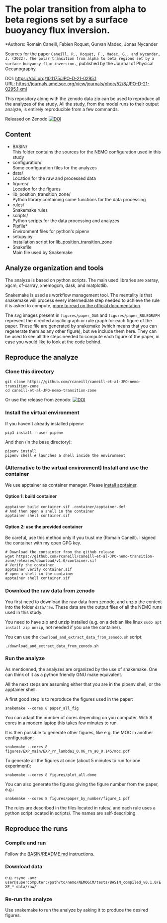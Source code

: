 # The polar transition from alpha to beta regions set by a surface buoyancy flux inversion.
*Authors: Romain Caneill, Fabien Roquet, Gurvan Madec, Jonas Nycander

Sources for the paper `Caneill, R., Roquet, F., Madec, G., and Nycander, J. (2022). The polar transition from alpha to beta regions
set by a surface buoyancy flux inversion.`, published by the Journal of Physical Oceanography.

DOI: https://doi.org/10.1175/JPO-D-21-0295.1  
URL: https://journals.ametsoc.org/view/journals/phoc/52/8/JPO-D-21-0295.1.xml

This repository along with the zenodo data zip can be used to reproduce all the analyzes of the study.
All the study, from the model runs to their output analyze, is entirely reproducible from a few commands.

Released on Zenodo
[![DOI](https://zenodo.org/badge/DOI/10.5281/zenodo.5747663.svg)](https://doi.org/10.5281/zenodo.5747663)


## Content

* BASIN/  
  This folder contains the sources for the NEMO configuration used in this study
* configuration/  
  Some configuration files for the analyzes
* data/  
  Location for the raw and processed data
* figures/  
  Location for the figures
* lib_position_transition_zone/  
  Python library containing some functions for the data processing
* rules/  
  Snakemake rules
* scripts/  
  Python scripts for the data processing and analyzes
* Pipfile*  
  Environment files for python's pipenv
* setupy.py  
  Installation script for lib_position_transition_zone
* Snakefile  
  Main file used by Snakemake

## Analyze organization and tools

The analyze is based on python scripts. The main used libraries are xarray, xgcm, cf-xarray, xnemogcm, dask, and matplotlib.

Snakemake is used as workflow management tool.
The mentality is that snakemake will process every intermediate step needed to achieve the rule it is asked to compute,
[more to read on the official documentation](https://snakemake.readthedocs.io).

The svg images present in `figures/paper_DAG` and `figures/paper_RULEGRAPH` represent the
directed acyclic graph or rule graph for each figure of the paper. These file are
generated by snakemake (which means that you can regenerate them as any other figure),
but we include them here. They can be used to see all the steps needed to compute each
figure of the paper, in case you would like to look at the code behind.

## Reproduce the analyze

### Clone this directory

```
git clone https://github.com/rcaneill/caneill-et-al-JPO-nemo-transition-zone
cd caneill-et-al-JPO-nemo-transition-zone
```

Or use the release from zenodo:
[![DOI](https://zenodo.org/badge/DOI/10.5281/zenodo.5747663.svg)](https://doi.org/10.5281/zenodo.5747663)

### Install the virtual environment

If you haven't already installed pipenv:
```
pip3 install --user pipenv
```

And then (in the base directory):
```
pipenv install
pipenv shell # launches a shell inside the environment
```

### (Alternative to the virtual environment) Install and use the container

We use apptainer as container manager. Please [install apptainer](https://apptainer.org/docs/admin/latest/installation.html).

#### Option 1: build container

```
apptainer build container.sif .container/apptainer.def
# And then open a shell in the container
apptainer shell container.sif
```

#### Option 2: use the provided container

Be careful, use this method only if you trust me (Romain Caneill). I signed the container
with my open GPG key.

```
# Download the containter from the github release
wget https://github.com/rcaneill/caneill-et-al-JPO-nemo-transition-zone/releases/download/v1.0/container.sif
# Verify the container
apptainer verify container.sif
# open a shell in the container
apptainer shell container.sif
```

### Download the raw data from zenodo

You first need to download the raw data from zenodo, and unzip the content into the folder `data/raw`.
These data are the output files of all the NEMO runs used in this study.

You need to have zip and unzip installed (e.g. on a debian like linux
`sudo apt install zip unzip`, not needed if you use the container).

You can use the `download_and_extract_data_from_zenodo.sh` script:
```
./download_and_extract_data_from_zenodo.sh
```

### Run the analyze

As mentionned, the analyzes are organized by the use of snakemake.
One can think of it as a python friendly GNU make equivalent.

All the next steps are assuming either that you are in the pipenv shell, or the apptainer shell.

A first good step is to reproduce the figures used in the paper:
```
snakemake --cores 8 paper_all_fig
```
You can adapt the number of cores depending on you computer.
With 8 cores in a modern laptop this takes few minutes to run.

It is then possible to generate other figures, like e.g. the MOC in another configuration:
```
snakemake --cores 8 figures/EXP_main/EXP_rn_lambda1_0.06_rn_a0_0.145/moc.pdf
```

To generate all the figures at once (about 5 minutes to run for one experiment):
```
snakemake --cores 8 figures/plot_all.done
```

You can also generate the figures giving the figure number
from the paper, e.g.:
```
snakemake --cores 8 figures/paper_by_number/figure_1.pdf
```

The rules are described in the files located in rules/, and each rule uses a python script located in scripts/.
The names are self-describing.

## Reproduce the runs

### Compile and run

Follow the [BASIN/README.md](BASIN/README.md) instructions.

### Download data

e.g. `rsync -avz user@supercomputer:/path/to/nemo/NEMOGCM/tests/BASIN_compiled_v0.1.0/EXP_* data/raw/`

### Re-run the analyze

Use snakemake to run the analyze by asking it to produce the desired figures.
